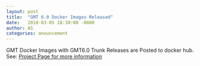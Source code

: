 ```yaml
---
layout: post
title:  "GMT 6.0 Docker Images Released"
date:   2018-03-05 18:30:00 -0800
author: AS
categories: anouncement
---
```


GMT Docker Images with GMT6.0 Trunk Releases are Posted to docker hub. See: [Project Page for more information](/projects/gmt-docker)
